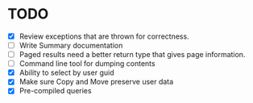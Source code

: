 ﻿# TODO

* [X] Review exceptions that are thrown for correctness.
* [ ] Write Summary documentation
* [ ] Paged results need a better return type that gives page information.
* [ ] Command line tool for dumping contents
* [X] Ability to select by user guid
* [X] Make sure Copy and Move preserve user data
* [X] Pre-compiled queries
